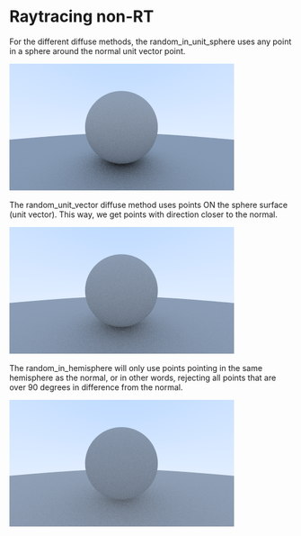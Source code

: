 # Raytracing non-RT

For the different diffuse methods, the random_in_unit_sphere uses any point in a sphere around the normal unit vector point.

![Unit sphere diffuse](https://github.com/grantsadie/Raytracing-non-RT/blob/master/samples/random_in_unit_sphere_diffuse.png)

The random_unit_vector diffuse method uses points ON the sphere surface (unit vector). This way, we get points with direction closer to the normal.

![Unit vector diffuse](https://github.com/grantsadie/Raytracing-non-RT/blob/master/samples/random_unit_vector_diffuse.png)

The random_in_hemisphere will only use points pointing in the same hemisphere as the normal, or in other words, rejecting all points that are over 90 degrees in difference from the normal.

![Unit vector diffuse](https://github.com/grantsadie/Raytracing-non-RT/blob/master/samples/random_in_hemisphere_diffuse.png)

